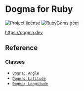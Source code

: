# Dogma for Ruby

[![Project license](https://img.shields.io/badge/license-Public%20Domain-blue.svg)](https://unlicense.org)
[![RubyGems gem](https://img.shields.io/gem/v/dogma.rb.svg)](https://rubygems.org/gems/dogma.rb)

<https://dogma.dev>

## Reference

### Classes

- [`Dogma::Angle`](https://dogma.dev/Angle/)
- [`Dogma::Latitude`](https://dogma.dev/Latitude/)
- [`Dogma::Longitude`](https://dogma.dev/Longitude/)
